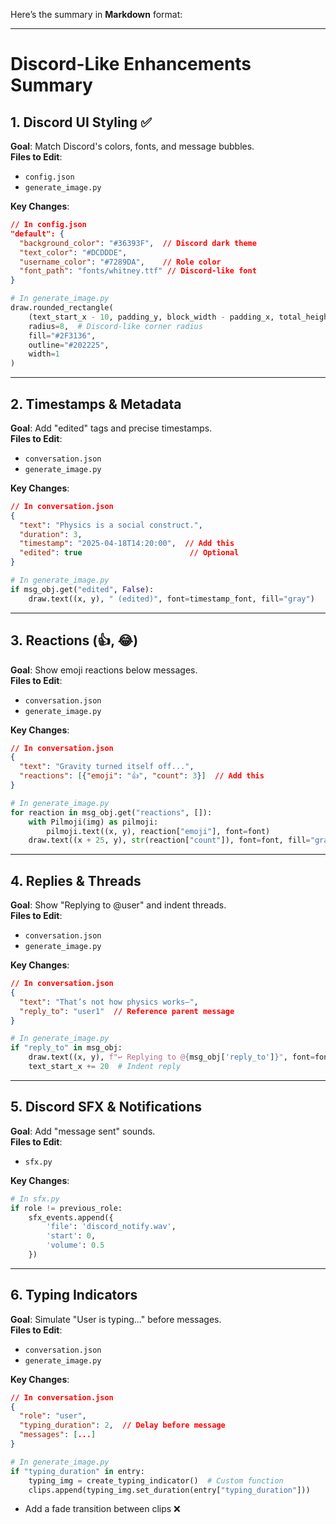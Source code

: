 Here’s the summary in **Markdown** format:

---

# Discord-Like Enhancements Summary

## 1. **Discord UI Styling** ✅
**Goal**: Match Discord's colors, fonts, and message bubbles.  
**Files to Edit**:  
- `config.json`  
- `generate_image.py`  

**Key Changes**:  
```json
// In config.json
"default": {
  "background_color": "#36393F",  // Discord dark theme
  "text_color": "#DCDDDE",
  "username_color": "#7289DA",    // Role color
  "font_path": "fonts/whitney.ttf" // Discord-like font
}
```
```python
# In generate_image.py
draw.rounded_rectangle(
    (text_start_x - 10, padding_y, block_width - padding_x, total_height - padding_y),
    radius=8,  # Discord-like corner radius
    fill="#2F3136",
    outline="#202225",
    width=1
)
```

---

## 2. **Timestamps & Metadata**
**Goal**: Add "edited" tags and precise timestamps.  
**Files to Edit**:  
- `conversation.json`  
- `generate_image.py`  

**Key Changes**:  
```json
// In conversation.json
{
  "text": "Physics is a social construct.",
  "duration": 3,
  "timestamp": "2025-04-18T14:20:00",  // Add this
  "edited": true                        // Optional
}
```
```python
# In generate_image.py
if msg_obj.get("edited", False):
    draw.text((x, y), " (edited)", font=timestamp_font, fill="gray")
```

---

## 3. **Reactions (👍, 😂)**
**Goal**: Show emoji reactions below messages.  
**Files to Edit**:  
- `conversation.json`  
- `generate_image.py`  

**Key Changes**:  
```json
// In conversation.json
{
  "text": "Gravity turned itself off...",
  "reactions": [{"emoji": "👍", "count": 3}]  // Add this
}
```
```python
# In generate_image.py
for reaction in msg_obj.get("reactions", []):
    with Pilmoji(img) as pilmoji:
        pilmoji.text((x, y), reaction["emoji"], font=font)
    draw.text((x + 25, y), str(reaction["count"]), font=font, fill="gray")
```

---

## 4. **Replies & Threads**
**Goal**: Show "Replying to @user" and indent threads.  
**Files to Edit**:  
- `conversation.json`  
- `generate_image.py`  

**Key Changes**:  
```json
// In conversation.json
{
  "text": "That’s not how physics works—",
  "reply_to": "user1"  // Reference parent message
}
```
```python
# In generate_image.py
if "reply_to" in msg_obj:
    draw.text((x, y), f"↩ Replying to @{msg_obj['reply_to']}", font=font, fill="#96989D")
    text_start_x += 20  # Indent reply
```

---

## 5. **Discord SFX & Notifications**
**Goal**: Add "message sent" sounds.  
**Files to Edit**:  
- `sfx.py`  

**Key Changes**:  
```python
# In sfx.py
if role != previous_role:
    sfx_events.append({
        'file': 'discord_notify.wav',
        'start': 0,
        'volume': 0.5
    })
```

---

## 6. **Typing Indicators**
**Goal**: Simulate "User is typing..." before messages.  
**Files to Edit**:  
- `conversation.json`  
- `generate_image.py`  

**Key Changes**:  
```json
// In conversation.json
{
  "role": "user",
  "typing_duration": 2,  // Delay before message
  "messages": [...]
}
```
```python
# In generate_image.py
if "typing_duration" in entry:
    typing_img = create_typing_indicator()  # Custom function
    clips.append(typing_img.set_duration(entry["typing_duration"]))
```

- Add a fade transition between clips ❌

